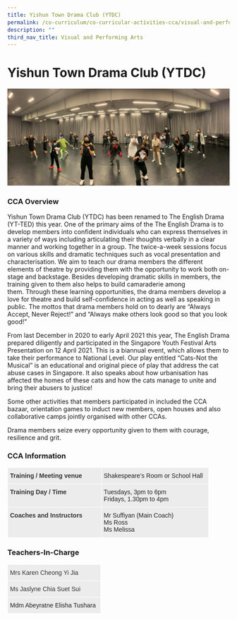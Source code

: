 ```yaml
---
title: Yishun Town Drama Club (YTDC)
permalink: /co-curriculum/co-curricular-activities-cca/visual-and-performing-arts/yishun-town-drama-club-ytdc/
description: ""
third_nav_title: Visual and Performing Arts
---
```

# **Yishun Town Drama Club (YTDC)**

![](/images/Ready%20to%20Pounce.jpeg)

### CCA Overview

Yishun Town Drama Club (YTDC) has been renamed to The English Drama (YT-TED) this year. One of the primary aims of the The English Drama is to develop members into confident individuals who can express themselves in a variety of ways including articulating their thoughts verbally in a clear manner and working together in a group. The twice-a-week sessions focus on various skills and dramatic techniques such as vocal presentation and characterisation. We aim to teach our drama members the different elements of theatre by providing them with the opportunity to work both on-stage and backstage. Besides developing dramatic skills in members, the training given to them also helps to build camaraderie among them. Through these learning opportunities, the drama members develop a love for theatre and build self-confidence in acting as well as speaking in public. The mottos that drama members hold on to dearly are “Always Accept, Never Reject!” and “Always make others look good so that you look good!”

From last December in 2020 to early April 2021 this year, The English Drama prepared diligently and participated in the Singapore Youth Festival Arts Presentation on 12 April 2021. This is a biannual event, which allows them to take their performance to National Level. Our play entitled “Cats-Not the Musical” is an educational and original piece of play that address the cat abuse cases in Singapore. It also speaks about how urbanisation has affected the homes of these cats and how the cats manage to unite and bring their abusers to justice!

Some other activities that members participated in included the CCA bazaar, orientation games to induct new members, open houses and also collaborative camps jointly organised with other CCAs.

Drama members seize every opportunity given to them with courage, resilience and grit. 

### CCA Information

<table style="border-collapse:collapse;border-spacing:0;table-layout: fixed; width: 457px" class="tg"><colgroup><col style="width: 213px"><col style="width: 244px"></colgroup><thead><tr><th style="background-color:#ECECEC;border-color:#ffffff;border-style:solid;border-width:1px;color:#333;font-family:Arial, sans-serif;font-size:14px;font-weight:bold;overflow:hidden;padding:10px 5px;text-align:left;vertical-align:top;word-break:normal">Training / Meeting venue</th><th style="background-color:#ECECEC;border-color:#ffffff;border-style:solid;border-width:1px;color:#222;font-family:Arial, sans-serif;font-size:14px;font-weight:normal;overflow:hidden;padding:10px 5px;text-align:left;vertical-align:top;word-break:normal">Shakespeare’s Room or School Hall<br></th></tr></thead><tbody><tr><td style="background-color:#ECECEC;border-color:#ffffff;border-style:solid;border-width:1px;color:#333;font-family:Arial, sans-serif;font-size:14px;font-weight:bold;overflow:hidden;padding:10px 5px;text-align:left;vertical-align:top;word-break:normal">Training Day / Time</td><td style="background-color:#ECECEC;border-color:#ffffff;border-style:solid;border-width:1px;color:#222;font-family:Arial, sans-serif;font-size:14px;overflow:hidden;padding:10px 5px;text-align:left;vertical-align:top;word-break:normal">Tuesdays, 3pm to 6pm<br>Fridays, 1.30pm to 4pm</td></tr><tr><td style="background-color:#ECECEC;border-color:#ffffff;border-style:solid;border-width:1px;color:#333;font-family:Arial, sans-serif;font-size:14px;font-weight:bold;overflow:hidden;padding:10px 5px;text-align:left;vertical-align:top;word-break:normal">Coaches and Instructors</td><td style="background-color:#ECECEC;border-color:#ffffff;border-style:solid;border-width:1px;color:#222;font-family:Arial, sans-serif;font-size:14px;overflow:hidden;padding:10px 5px;text-align:left;vertical-align:top;word-break:normal">Mr Suffiyan (Main Coach)<br>Ms Ross<br>Ms Melissa</td></tr></tbody></table>


### Teachers-In-Charge


<table style="border-collapse:collapse;border-spacing:0;table-layout: fixed; width: 212px" class="tg"><colgroup><col style="width: 212px"></colgroup><thead><tr><th style="background-color:#ECECEC;border-color:#ffffff;border-style:solid;border-width:1px;color:#333;font-family:Arial, sans-serif;font-size:14px;font-weight:normal;overflow:hidden;padding:10px 5px;text-align:left;vertical-align:top;word-break:normal">Mrs Karen Cheong Yi Jia</th></tr></thead><tbody><tr><td style="background-color:#ECECEC;border-color:#ffffff;border-style:solid;border-width:1px;color:#333;font-family:Arial, sans-serif;font-size:14px;overflow:hidden;padding:10px 5px;text-align:left;vertical-align:top;word-break:normal">Ms Jaslyne Chia Suet Sui</td></tr><tr><td style="background-color:#ECECEC;border-color:#ffffff;border-style:solid;border-width:1px;color:#222;font-family:Arial, sans-serif;font-size:14px;overflow:hidden;padding:10px 5px;text-align:left;vertical-align:top;word-break:normal">Mdm Abeyratne Elisha Tushara</td></tr></tbody></table>